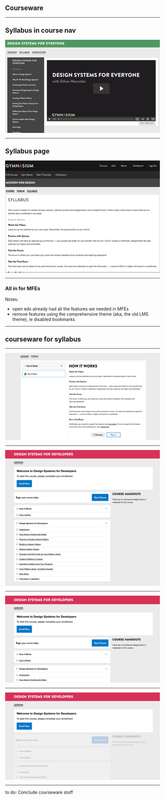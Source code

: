 ## Courseware

---

## Syllabus in course nav

![Example of old courses nav with syllabus link](img/v2-old-design-systems.png)

---

## Syllabus page

![Example of separate syllabus page](img/v3-courseware-syllabus.png)

---

### All in for MFEs

Notes:
- open edx already had all the features we needed in MFEs
- remove features using the comprehensive theme (aka, the old LMS theme), ie disabled bookmarks

---

## courseware for syllabus

---


![Courseware How It Works section.](img/gym-lms-courseware-how-it-works.png)


---


![Before (full page): LMS learning experience.](img/lms-enroll-now-before-designing-accessible-and-resonsibe-websites-crop-1920w.png)


---


![Before (detail): LMS learning experience.](img/lms-enroll-now-before-designing-accessible-and-resonsibe-websites-detail-1920w.png)


---


![After (detail): LMS learning experience.](img/lms-enroll-now-designing-accessible-and-resonsibe-websites-detail-1920w.png)


---

to do: Conclude courseware stuff
